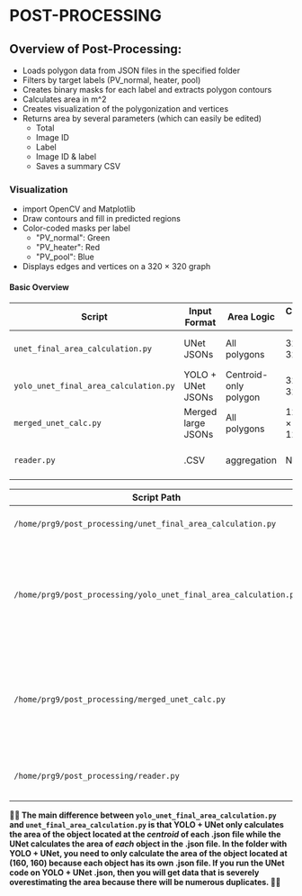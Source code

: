 # POST-PROCESSING

## Overview of Post-Processing:
* Loads polygon data from JSON files in the specified folder
* Filters by target labels (PV_normal, heater, pool)
* Creates binary masks for each label and extracts polygon contours
* Calculates area in m^2
* Creates visualization of the polygonization and vertices
* Returns area by several parameters (which can easily be edited)
  * Total
  * Image ID
  * Label
  * Image ID & label
  * Saves a summary CSV
 
### Visualization
* import OpenCV and Matplotlib
* Draw contours and fill in predicted regions
* Color-coded masks per label
  * "PV_normal": Green
  * "PV_heater": Red
  * "PV_pool": Blue
* Displays edges and vertices on a 320 × 320 graph

#### Basic Overview

| Script                                | Input Format       | Area Logic               | Canvas Size | Use Case                      |
| ------------------------------------- | ------------------ | ------------------------ | ----------- | ----------------------------- |
| `unet_final_area_calculation.py`      | UNet JSONs    | All polygons             | 320 × 320     | UNet prediction output     |
| `yolo_unet_final_area_calculation.py` | YOLO + UNet JSONs    | Centroid-only polygon    | 320 × 320     | YOLO + UNet prediction outpus |
| `merged_unet_calc.py`                 | Merged large JSONs | All polygons             | 12500 × 12500 | Full-image UNet prediction   |
| `reader.py`                           | .CSV  | aggregation | N/A         | understanding data at high-level         |



| Script Path                                                      | Description                                                                                                                                                                                                                                                                                              |
| ---------------------------------------------------------------- | -------------------------------------------------------------------------------------------------------------------------------------------------------------------------------------------------------------------------------------------------------------------------------------------------------- |
| `/home/prg9/post_processing/unet_final_area_calculation.py`      | Processes JSON outputs from the UNet model. Each JSON corresponds to a 320×320 tile                              |
| `/home/prg9/post_processing/yolo_unet_final_area_calculation.py` | Designed specifically for **YOLO+UNet predictions**, where each JSON represents a single object located at the center of the tile `(160, 160)`. Calculates area **only** for the centered object to avoid duplicates. Running this on full-tile JSONs will result in overestimated + inaccurate area.                 |
| `/home/prg9/post_processing/merged_unet_calc.py`                 | similar to `unet_final_area_calculation.py`, but only works on **merged JSON files** (all the data is usually separated by each tile but in this case the data is segregated by image_id not title) . Canvas size of **12500 × 12500** (original .tif file size) size. |
| `/home/prg9/post_processing/reader.py`                           | Post-processing tool that reads the CSV output from the UNet .csv and generates condensed, high-level summaries                                                   |



**🚨🚨 The main difference between `yolo_unet_final_area_calculation.py` and `unet_final_area_calculation.py` is that YOLO + UNet only calculates the area of the object located at the _centroid_ of each .json file while the UNet calculates the area of _each_ object in the .json file. In the folder with YOLO + UNet, you need to only calculate the area of the object located at (160, 160) because each object has its own .json file. If you run the UNet code on YOLO + UNet .json, then you will get data that is severely overestimating the area because there will be numerous duplicates. 🚨🚨**




